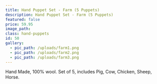 ```yaml
---
title: Hand Puppet Set - Farm (5 Puppets)
description: Hand Puppet Set - Farm (5 Puppets)
featured: false
price: 59.95
image_path:
class: hand-puppets
id: 50
gallery:
  - pic_path: /uploads/farm1.png
  - pic_path: /uploads/farm2.png
  - pic_path: /uploads/farm3.png
---
```



Hand Made, 100% wool. Set of 5, includes Pig, Cow, Chicken, Sheep, Horse.
